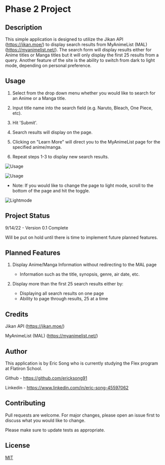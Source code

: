 # Phase 2 Project

## Description

This simple application is designed to utilize the Jikan API (https://jikan.moe/) to display search results from MyAnimeList (MAL) (https://myanimelist.net/). The search form will display results either for Anime titles or Manga titles but it will only display the first 25 results from a query. Another feature of the site is the ability to switch from dark to light mode, depending on personal preference.

## Usage

1. Select from the drop down menu whether you would like to search for an Anime or a Manga title.

2. Input title name into the search field (e.g. Naruto, Bleach, One Piece, etc).

3. Hit 'Submit'.

4. Search results will display on the page.

5. Clicking on "Learn More" will direct you to the MyAnimeList page for the specified anime/manga.

6. Repeat steps 1-3 to display new search results.

![Usage](/images/UsageA.gif)

![Usage](/images/UsageC.gif)

* Note: If you would like to change the page to light mode, scroll to the bottom of the page and hit the toggle.

![Lightmode](/images/UsageB.gif)

## Project Status

9/14/22 - Version 0.1 Complete

Will be put on hold until there is time to implement future planned features.

## Planned Features

1. Display Anime/Manga Information without redirecting to the MAL page
    - Information such as the title, synopsis, genre, air date, etc.

2. Display more than the first 25 search results either by:
    - Displaying all search results on one page
    - Ability to page through results, 25 at a time

## Credits  

Jikan API (https://jikan.moe/)

MyAnimeList (MAL) (https://myanimelist.net/)

## Author

This application is by Eric Song who is currently studying the Flex program at Flatiron School.

Github - https://github.com/ericksong91

Linkedin - https://www.linkedin.com/in/eric-song-45597062


## Contributing 
Pull requests are welcome. For major changes, please open an issue first to discuss what you would like to change.

Please make sure to update tests as appropriate.

## License
[MIT](https://choosealicense.com/licenses/mit/)